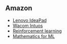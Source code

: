## Amazon

- [Lenovo IdeaPad](https://www.amazon.it/Lenovo-IdeaPad-Notebook-Display-Processore/dp/B0BSVF1R1N/ref=sr_1_3?__mk_it_IT=%C3%85M%C3%85%C5%BD%C3%95%C3%91&crid=1QXL999ITU9K0&keywords=Lenovo%2BIdeaPad&qid=1682924783&s=pc&sprefix=lenovo%2Bideapad%2Ccomputers%2C123&sr=1-3&th=1)
- [Wacom Intuos](https://www.amazon.it/Wacom-CTL-4100WLK-S-Tavoletta-Bluetooth-Digitale/dp/B079JCPJSZ/ref=sr_1_16?crid=PE0P9PLRCEDS&keywords=one%2Bby%2Bwacom&qid=1677797512&sprefix=one%2Bby%2B%2Caps%2C114&sr=8-16&th=1)
- [Reinforcement learning](https://www.amazon.it/Reinforcement-Learning-Introduction-Richard-Sutton/dp/0262039249/ref=tmm_hrd_swatch_0?_encoding=UTF8&sr=8-4)
- [Mathematics for ML](https://www.amazon.it/Mathematics-Machine-Learning-Peter-Deisenroth/dp/110845514X/ref=sr_1_3?keywords=mathematics+machine+learning&sr=8-3)
